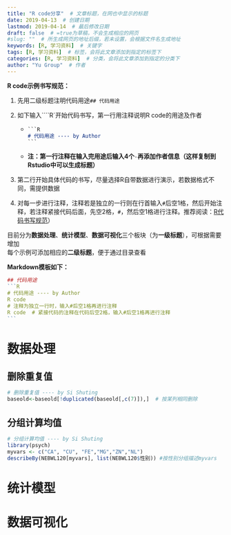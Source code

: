```yaml
---
title: "R code分享"  # 文章标题，在网也中显示的标题
date: 2019-04-13  # 创建日期
lastmod: 2019-04-14  # 最后修改日期
draft: false  # =true为草稿，不会生成相应的网页
#slug: ""  # 所生成网页的地址后缀，若未设置，会根据文件名生成地址
keywords: [R, 学习资料]  # 关键字
tags: [R, 学习资料]  # 标签，会将此文章添加到指定的标签下
categories: [R, 学习资料]  # 分类，会将此文章添加到指定的分类下
author: "Yu Group"  # 作者
---
```


**R code示例书写规范：**

1. 先用二级标题注明代码用途`## 代码用途`

2. 如下输入````R`开始代码书写，第一行用注释说明R code的用途及作者

   - ```markdown
     ​```R
     # 代码用途 ---- by Author
     ​```
     ```

   - **注：第一行注释在输入完用途后输入4个**`-`**再添加作者信息（这样复制到Rstudio中可以生成标题）**

3. 第二行开始具体代码的书写，尽量选择R自带数据进行演示，若数据格式不同，需提供数据

4. 对每一步进行注释，注释若是独立的一行则在行首输入`#`后空1格，然后开始注释，若注释紧接代码后面，先空2格，`#`，然后空1格进行注释。推荐阅读：[R代码书写规范](<https://google.github.io/styleguide/Rguide.xml>)）

目前分为**数据处理**、**统计模型**、**数据可视化**三个板块（为**一级标题**），可根据需要增加  
每个示例可添加相应的**二级标题**，便于通过目录查看

**Markdown模板如下：**

```R
## 代码用途
​```R
# 代码用途 ---- by Author
R code
# 注释为独立一行时，输入#后空1格再进行注释
R code  # 紧接代码的注释在代码后空2格，输入#后空1格再进行注释
​```
```


# 数据处理

## 删除重复值

```R
# 删除重复值 ---- by Si Shuting
baseold<-baseold[!duplicated(baseold[,c(7)]),]  # 按某列相同删除
```
## 分组计算均值 

```R
# 分组计算均值 ---- by Si Shuting
library(psych)  
myvars <- c("CA", "CU", "FE","MG","ZN","NL")
describeBy(NEBWL120[myvars], list(NEBWL120$性别)) #按性别分组描述myvars
```

# 统计模型

# 数据可视化



